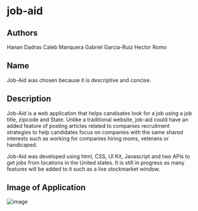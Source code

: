 # job-aid

## Authors
Hanan Dadras
Caleb Manquera
Gabriel Garcia-Ruiz
Hector Romo

## Name
Job-Aid was chosen because it is descriptive and concise.

## Description
Job-Aid is a web application that helps candisates look for a job using a job title, zipcode and State.
Unlike a traditional website, job-aid could have an added feature of posting articles related to companies recruitment strategies to help candidates focus on companies with the same shared interests such as working for companies hiring moms, veterans or handicaped.

Job-Aid was developed using html, CSS, UI Kit, Javascript and two APIs to get jobs from locations in the United states. It is still in progress as many features will be added to it such as a live stockmarket window.

## Image of Application
![image](https://github.com/hectorromo06/job-aid/blob/readMe/assets/images/job-aid-screenshot.png)